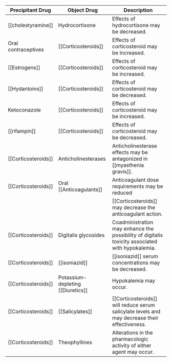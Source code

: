 
| Precipitant Drug    | Object Drug                   | Description                                                                                     |
| ------------------- | ----------------------------- | ----------------------------------------------------------------------------------------------- |
| [[cholestyramine]]      | Hydrocortisone                | Effects of hydrocortisone may be decreased.                                                     |
| Oral contraceptives | [[Corticosteroids]]               | Effects of corticosteroid may be increased.                                                     |
| [[Estrogens]]           | [[Corticosteroids]]               | Effects of corticosteroid may be increased.                                                     |
| [[Hydantoins]]          | [[Corticosteroids]]               | Effects of corticosteroid may be decreased.                                                     |
| Ketoconazole        | [[Corticosteroids]]               | Effects of corticosteroid may be increased.                                                     |
| [[rifampin]]            | [[Corticosteroids]]               | Effects of corticosteroid may be decreased.                                                     |
| [[Corticosteroids]]     | Anticholinesterases           | Anticholinesterase effects may be antagonized in [[myasthenia gravis]].                             |
| [[Corticosteroids]]     | Oral [[Anticoagulants]]           | Anticoagulant dose requirements may be reduced                                                  |
|                     |                               | [[Corticosteroids]] may decrease the anticoagulant action.                                          |
| [[Corticosteroids]]     | Digitalis glycosides          | Coadministration may enhance the possibility of digitalis toxicity associated with hypokalemia. |
| [[Corticosteroids]]     | [[isoniazid]]                     | [[isoniazid]] serum concentrations may be decreased.                                                |
| [[Corticosteroids]]     | Potassium-depleting [[Diuretics]] | Hypokalemia may occur.                                                                          |
| [[Corticosteroids]]     | [[Salicylates]]                   | [[Corticosteroids]] will reduce serum salicylate levels and may decrease their effectiveness.       |
| [[Corticosteroids]]     | Theophyllines                 | Alterations in the pharmacologic activity of either agent may occur.                            |
